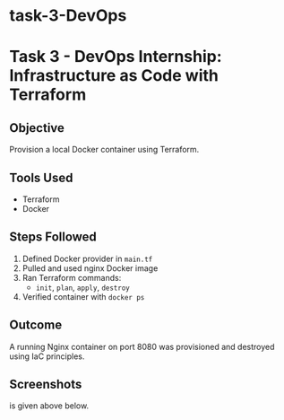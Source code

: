 # task-3-DevOps
# Task 3 - DevOps Internship: Infrastructure as Code with Terraform

## Objective
Provision a local Docker container using Terraform.

## Tools Used
- Terraform
- Docker

## Steps Followed
1. Defined Docker provider in `main.tf`
2. Pulled and used nginx Docker image
3. Ran Terraform commands:
   - `init`, `plan`, `apply`, `destroy`
4. Verified container with `docker ps`

## Outcome
A running Nginx container on port 8080 was provisioned and destroyed using IaC principles.

## Screenshots
is given above below.
